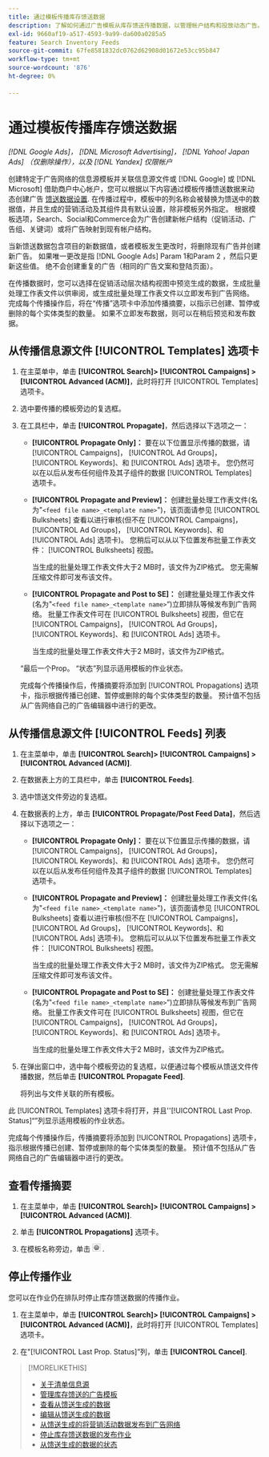 ```yaml
---
title: 通过模板传播库存馈送数据
description: 了解如何通过广告模板从库存馈送传播数据，以管理帐户结构和投放动态广告。
exl-id: 9660af19-a517-4593-9a99-da600a0285a5
feature: Search Inventory Feeds
source-git-commit: 67fe8581832dc0762d62908d01672e53cc95b847
workflow-type: tm+mt
source-wordcount: '876'
ht-degree: 0%

---
```


# 通过模板传播库存馈送数据

*[!DNL Google Ads]， [!DNL Microsoft Advertising]， [!DNL Yahoo! Japan Ads] （仅删除操作），以及 [!DNL Yandex] 仅限帐户*

创建特定于广告网络的信息源模板并关联信息源文件或 [!DNL Google] 或 [!DNL Microsoft] 借助商户中心帐户，您可以根据以下内容通过模板传播馈送数据来动态创建广告 [馈送数据设置](feed-settings-manage.md). 在传播过程中，模板中的列名称会被替换为馈送中的数据值，并且生成的营销活动及其组件具有默认设置，除非模板另外指定。 根据模板选项，Search、Social和Commerce会为广告创建新帐户结构（促销活动、广告组、关键词）或将广告映射到现有帐户结构。

当新馈送数据包含项目的新数据值，或者模板发生更改时，将删除现有广告并创建新广告。 如果唯一更改是指 [!DNL Google Ads] Param 1和Param 2 ，然后只更新这些值。 绝不会创建重复的广告（相同的广告文案和登陆页面）。

在传播数据时，您可以选择在促销活动层次结构视图中预览生成的数据，生成批量处理工作表文件以供审阅，或生成批量处理工作表文件以立即发布到广告网络。 完成每个传播操作后，将在“传播”选项卡中添加传播摘要，以指示已创建、暂停或删除的每个实体类型的数量。 如果不立即发布数据，则可以在稍后预览和发布数据。

## 从传播信息源文件 [!UICONTROL Templates] 选项卡

1. 在主菜单中，单击 **[!UICONTROL Search]> [!UICONTROL Campaigns] >[!UICONTROL Advanced (ACM)]**，此时将打开 [!UICONTROL Templates] 选项卡。

1. 选中要传播的模板旁边的复选框。

1. 在工具栏中，单击 **[!UICONTROL Propagate]**，然后选择以下选项之一：

   * **[!UICONTROL Propagate Only]：** 要在以下位置显示传播的数据，请 [!UICONTROL Campaigns]， [!UICONTROL Ad Groups]， [!UICONTROL Keywords]、和 [!UICONTROL Ads] 选项卡。 您仍然可以在以后从发布任何组件及其子组件的数据 [!UICONTROL Templates] 选项卡。

   * **[!UICONTROL Propagate and Preview]：** 创建批量处理工作表文件(名为&quot;`<feed file name>_<template name>`&quot;)，该页面请参见 [!UICONTROL Bulksheets] 查看以进行审核(但不在 [!UICONTROL Campaigns]， [!UICONTROL Ad Groups]， [!UICONTROL Keywords]、和 [!UICONTROL Ads] 选项卡)。 您稍后可以从以下位置发布批量工作表文件： [!UICONTROL Bulksheets] 视图。

     当生成的批量处理工作表文件大于2 MB时，该文件为ZIP格式。 您无需解压缩文件即可发布该文件。

   * **[!UICONTROL Propagate and Post to SE]：** 创建批量处理工作表文件(名为&quot;`<feed file name>_<template name>`“)立即排队等候发布到广告网络。 批量工作表文件可在 [!UICONTROL Bulksheets] 视图，但它在 [!UICONTROL Campaigns]， [!UICONTROL Ad Groups]， [!UICONTROL Keywords]、和 [!UICONTROL Ads] 选项卡。

     当生成的批量处理工作表文件大于2 MB时，该文件为ZIP格式。

   “最后一个Prop。 “状态”列显示适用模板的作业状态。

   完成每个传播操作后，传播摘要将添加到 [!UICONTROL Propagations] 选项卡，指示根据传播已创建、暂停或删除的每个实体类型的数量。 预计值不包括从广告网络自己的广告编辑器中进行的更改。

## 从传播信息源文件 [!UICONTROL Feeds] 列表

1. 在主菜单中，单击 **[!UICONTROL Search]> [!UICONTROL Campaigns] >[!UICONTROL Advanced (ACM)]**.

1. 在数据表上方的工具栏中，单击 **[!UICONTROL Feeds]**.

1. 选中馈送文件旁边的复选框。

1. 在数据表的上方，单击 **[!UICONTROL Propagate/Post Feed Data]**，然后选择以下选项之一：

   * **[!UICONTROL Propagate Only]：** 要在以下位置显示传播的数据，请 [!UICONTROL Campaigns]， [!UICONTROL Ad Groups]， [!UICONTROL Keywords]、和 [!UICONTROL Ads] 选项卡。 您仍然可以在以后从发布任何组件及其子组件的数据 [!UICONTROL Templates] 选项卡。

   * **[!UICONTROL Propagate and Preview]：** 创建批量处理工作表文件(名为&quot;`<feed file name>_<template name>`&quot;)，该页面请参见 [!UICONTROL Bulksheets] 查看以进行审核(但不在 [!UICONTROL Campaigns]， [!UICONTROL Ad Groups]， [!UICONTROL Keywords]、和 [!UICONTROL Ads] 选项卡)。 您稍后可以从以下位置发布批量工作表文件： [!UICONTROL Bulksheets] 视图。

     当生成的批量处理工作表文件大于2 MB时，该文件为ZIP格式。 您无需解压缩文件即可发布该文件。

   * **[!UICONTROL Propagate and Post to SE]：** 创建批量处理工作表文件(名为&quot;`<feed file name>_<template name>`“)立即排队等候发布到广告网络。 批量工作表文件可在 [!UICONTROL Bulksheets] 视图，但它在 [!UICONTROL Campaigns]， [!UICONTROL Ad Groups]， [!UICONTROL Keywords]、和 [!UICONTROL Ads] 选项卡。

     当生成的批量处理工作表文件大于2 MB时，该文件为ZIP格式。

1. 在弹出窗口中，选中每个模板旁边的复选框，以便通过每个模板从馈送文件传播数据，然后单击 **[!UICONTROL Propagate Feed]**.

   将列出与文件关联的所有模板。

此 [!UICONTROL Templates] 选项卡将打开，并且&#39;&#39;[!UICONTROL Last Prop. Status]“”列显示适用模板的作业状态。

完成每个传播操作后，传播摘要将添加到 [!UICONTROL Propagations] 选项卡，指示根据传播已创建、暂停或删除的每个实体类型的数量。 预计值不包括从广告网络自己的广告编辑器中进行的更改。

## 查看传播摘要

1. 在主菜单中，单击 **[!UICONTROL Search]> [!UICONTROL Campaigns] >[!UICONTROL Advanced (ACM)]**.

1. 单击 **[!UICONTROL Propagations]** 选项卡。

1. 在模板名称旁边，单击 ![查看/编辑设置图标](/help/search-social-commerce/assets/settings.png "查看/编辑设置图标") .

## 停止传播作业

您可以在作业仍在排队时停止库存馈送数据的传播作业。

1. 在主菜单中，单击 **[!UICONTROL Search]> [!UICONTROL Campaigns] >[!UICONTROL Advanced (ACM)]**，此时将打开 [!UICONTROL Templates] 选项卡。

1. 在&quot;[!UICONTROL Last Prop. Status]”列，单击 **[!UICONTROL Cancel]**.

>[!MORELIKETHIS]
>
>* [关于清单信息源](inventory-feeds-about.md)
>* [管理库存馈送的广告模板](/help/search-social-commerce/campaign-management/inventory-feeds/ad-templates/ad-template-manage.md)
>* [查看从馈送生成的数据](propagated-data-view.md)
>* [编辑从馈送生成的数据](propagated-data-edit.md)
>* [从馈送生成的将营销活动数据发布到广告网络](propagated-data-post.md)
>* [停止库存馈送数据的发布作业](stop-job.md)
>* [从馈送生成的数据的状态](propagated-data-status.md)
